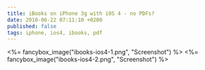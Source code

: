 ```yaml
---
title: iBooks on iPhone 3g with iOS 4 - no PDFs?
date: 2010-06-22 07:11:10 +0200
published: false
tags: iphone, ios4, ibooks, pdf
---
```


<%= fancybox_image("ibooks-ios4-1.png", "Screenshot") %>
<%= fancybox_image("ibooks-ios4-2.png", "Screenshot") %>
